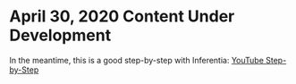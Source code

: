 # April 30, 2020 Content Under Development

In the meantime, this is a good step-by-step with Inferentia:
[YouTube Step-by-Step](https://www.youtube.com/watch?v=ifOR6CEINLo)

